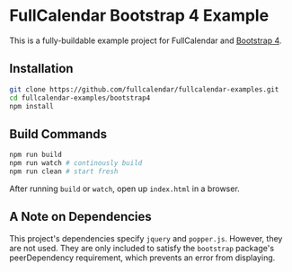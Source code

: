 
# FullCalendar Bootstrap 4 Example

This is a fully-buildable example project for FullCalendar and [Bootstrap 4][Bootstrap4].


## Installation

```bash
git clone https://github.com/fullcalendar/fullcalendar-examples.git
cd fullcalendar-examples/bootstrap4
npm install
```

## Build Commands

```bash
npm run build
npm run watch # continously build
npm run clean # start fresh
```

After running `build` or `watch`, open up `index.html` in a browser.


## A Note on Dependencies

This project's dependencies specify `jquery` and `popper.js`. However, they are not used.
They are only included to satisfy the `bootstrap` package's peerDependency requirement,
which prevents an error from displaying.


[Bootstrap4]: https://getbootstrap.com/docs/4.0/getting-started/introduction/
